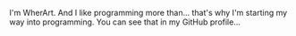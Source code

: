 I'm WherArt. And I like programming more than... that's why I'm starting my way into programming. You can see that in my GitHub profile...
